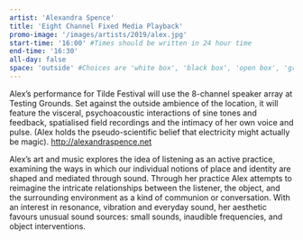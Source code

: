 ```yaml
---
artist: 'Alexandra Spence'
title: 'Eight Channel Fixed Media Playback'
promo-image: '/images/artists/2019/alex.jpg'
start-time: '16:00' #Times should be written in 24 hour time
end-time: '16:30'
all-day: false
space: 'outside' #Choices are 'white box', 'black box', 'open box', 'grounds'
---
```

<!-- Description -->
Alex’s performance for Tilde Festival will use the 8-channel speaker array at Testing Grounds. Set against the outside ambience of the location, it will feature the visceral, psychoacoustic interactions of sine tones and feedback, spatialised field recordings and the intimacy of her own voice and pulse. (Alex holds the pseudo-scientific belief that electricity might actually be magic). http://alexandraspence.net
<!-- Bio -->
Alex’s art and music explores the idea of listening as an active practice, examining the ways in which our individual notions of place and identity are shaped and mediated through sound. Through her practice Alex attempts to reimagine the intricate relationships between the listener, the object, and the surrounding environment as a kind of communion or conversation. With an interest in resonance, vibration and everyday sound, her aesthetic favours unusual sound sources: small sounds, inaudible frequencies, and object interventions.
